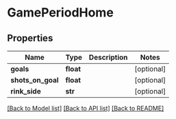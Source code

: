 # GamePeriodHome

## Properties
Name | Type | Description | Notes
------------ | ------------- | ------------- | -------------
**goals** | **float** |  | [optional] 
**shots_on_goal** | **float** |  | [optional] 
**rink_side** | **str** |  | [optional] 

[[Back to Model list]](../README.md#documentation-for-models) [[Back to API list]](../README.md#documentation-for-api-endpoints) [[Back to README]](../README.md)

